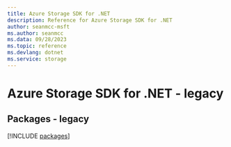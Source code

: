 ```yaml
---
title: Azure Storage SDK for .NET
description: Reference for Azure Storage SDK for .NET
author: seanmcc-msft
ms.author: seanmcc
ms.data: 09/28/2023
ms.topic: reference
ms.devlang: dotnet
ms.service: storage
---
```

# Azure Storage SDK for .NET - legacy
## Packages - legacy
[!INCLUDE [packages](storage-index.md)]